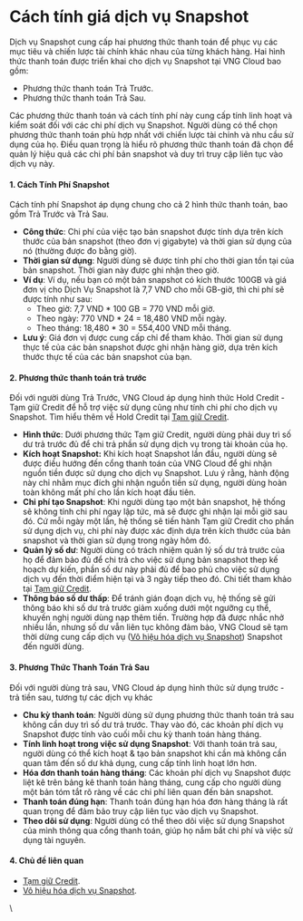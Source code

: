 # Cách tính giá dịch vụ Snapshot

Dịch vụ Snapshot cung cấp hai phương thức thanh toán để phục vụ các mục tiêu và chiến lược tài chính khác nhau của từng khách hàng. Hai hình thức thanh toán được triển khai cho dịch vụ Snapshot tại VNG Cloud bao gồm:

* Phương thức thanh toán Trả Trước.
* Phương thức thanh toán Trả Sau.

Các phương thức thanh toán và cách tính phí này cung cấp tính linh hoạt và kiểm soát đối với các chi phí dịch vụ Snapshot. Người dùng có thể chọn phương thức thanh toán phù hợp nhất với chiến lược tài chính và nhu cầu sử dụng của họ. Điều quan trọng là hiểu rõ phương thức thanh toán đã chọn để quản lý hiệu quả các chi phí bản snapshot và duy trì truy cập liên tục vào dịch vụ này.

#### **1. Cách Tính Phí Snapshot** <a href="#cachtinhgiadichvusnapshot-1.cachtinhphisnapshot" id="cachtinhgiadichvusnapshot-1.cachtinhphisnapshot"></a>

Cách tính phí Snapshot áp dụng chung cho cả 2 hình thức thanh toán, bao gồm Trả Trước và Trả Sau.

* **Công thức**: Chi phí của việc tạo bản snapshot được tính dựa trên kích thước của bản snapshot (theo đơn vị gigabyte) và thời gian sử dụng của nó (thường được đo bằng giờ).
* **Thời gian sử dụng**: Người dùng sẽ được tính phí cho thời gian tồn tại của bản snapshot. Thời gian này được ghi nhận theo giờ.
* **Ví dụ**: Ví dụ, nếu bạn có một bản snapshot có kích thước 100GB và giá đơn vị cho Dịch Vụ Snapshot là 7,7 VND cho mỗi GB-giờ, thì chi phí sẽ được tính như sau:
  * Theo giờ: 7,7 VND \* 100 GB = 770 VND mỗi giờ.
  * Theo ngày: 770 VND \* 24 = 18,480 VND mỗi ngày.
  * Theo tháng: 18,480 \* 30 = 554,400 VND mỗi tháng.
* **Lưu ý**: Giá đơn vị được cung cấp chỉ để tham khảo. Thời gian sử dụng thực tế của các bản snapshot được ghi nhận hàng giờ, dựa trên kích thước thực tế của các bản snapshot của bạn.

#### 2. Phương thức thanh toán trả trước <a href="#cachtinhgiadichvusnapshot-2.phuongthucthanhtoantratruoc" id="cachtinhgiadichvusnapshot-2.phuongthucthanhtoantratruoc"></a>

Đối với người dùng Trả Trước, VNG Cloud áp dụng hình thức Hold Credit - Tạm giữ Credit để hỗ trợ việc sử dụng cũng như tính chi phí cho dịch vụ Snapshot. Tìm hiểu thêm về Hold Credit tại [Tạm giữ Credit](../../../quan-ly-hoa-don-chi-phi-and-tai-nguyen-tren-vng-cloud/trai-nghiem-billing-and-kenh-thanh-toan/ve-billing-and-payment/thanh-toan/tam-giu-credit.md).

* **Hình thức**: Dưới phương thức Tạm giữ Credit, người dùng phải duy trì số dư trả trước đủ để chi trả phần sử dụng dịch vụ trong tài khoản của họ.
* **Kích hoạt Snapshot:** Khi kích hoạt Snapshot lần đầu, người dùng sẽ được điều hướng đến cổng thanh toán của VNG Cloud để ghi nhận nguồn tiền được sử dụng cho dịch vụ Snapshot. Lưu ý rằng, hành động này chỉ nhằm mục đích ghi nhận nguồn tiền sử dụng, người dùng hoàn toàn không mất phí cho lần kích hoạt đầu tiên.
* **Chi phí tạo Snapshot**: Khi người dùng tạo một bản snapshot, hệ thống sẽ không tính chi phí ngay lập tức, mà sẽ được ghi nhận lại mỗi giờ sau đó. Cứ mỗi ngày một lần, hệ thống sẽ tiến hành Tạm giữ Credit cho phần sử dụng dịch vụ, chi phí này được xác định dựa trên kích thước của bản snapshot và thời gian sử dụng trong ngày hôm đó.
* **Quản lý số dư**: Người dùng có trách nhiệm quản lý số dư trả trước của họ để đảm bảo đủ để chi trả cho việc sử dụng bản snapshot thep kế hoạch dự kiến, phần số dư này phải đủ để bao phủ cho việc sử dụng dịch vụ đến thời điểm hiện tại và 3 ngày tiếp theo đó. Chi tiết tham khảo tại [Tạm giữ Credit](../../../quan-ly-hoa-don-chi-phi-and-tai-nguyen-tren-vng-cloud/trai-nghiem-billing-and-kenh-thanh-toan/ve-billing-and-payment/thanh-toan/tam-giu-credit.md).
* **Thông báo số dư thấp**: Để tránh gián đoạn dịch vụ, hệ thống sẽ gửi thông báo khi số dư trả trước giảm xuống dưới một ngưỡng cụ thể, khuyến nghị người dùng nạp thêm tiền. Trường hợp đã được nhắc nhở nhiều lần, nhưng số dư vẫn liên tục không đảm bảo, VNG Cloud sẽ tạm thời dừng cung cấp dịch vụ ([Vô hiệu hóa dịch vụ Snapshot](vo-hieu-hoa-dich-vu-snapshot.md)) Snapshot đến người dùng.

#### **3. Phương Thức Thanh Toán Trả Sau** <a href="#cachtinhgiadichvusnapshot-3.phuongthucthanhtoantrasau" id="cachtinhgiadichvusnapshot-3.phuongthucthanhtoantrasau"></a>

Đối với người dùng trả sau, VNG Cloud áp dụng hình thức sử dụng trước - trả tiền sau, tương tự các dịch vụ khác

* **Chu kỳ thanh toán**: Người dùng sử dụng phương thức thanh toán trả sau không cần duy trì số dư trả trước. Thay vào đó, các khoản phí dịch vụ Snapshot được tính vào cuối mỗi chu kỳ thanh toán hàng tháng.
* **Tính linh hoạt trong việc sử dụng Snapshot**: Với thanh toán trả sau, người dùng có thể kích hoạt & tạo bản snapshot khi cần mà không cần quan tâm đến số dư khả dụng, cung cấp tính linh hoạt lớn hơn.
* **Hóa đơn thanh toán hàng tháng**: Các khoản phí dịch vụ Snapshot được liệt kê trên bảng kê thanh toán hàng tháng, cung cấp cho người dùng một bản tóm tắt rõ ràng về các chi phí liên quan đến bản snapshot.
* **Thanh toán đúng hạn**: Thanh toán đúng hạn hóa đơn hàng tháng là rất quan trọng để đảm bảo truy cập liên tục vào dịch vụ Snapshot.
* **Theo dõi sử dụng**: Người dùng có thể theo dõi việc sử dụng Snapshot của mình thông qua cổng thanh toán, giúp họ nắm bắt chi phí và việc sử dụng tài nguyên.

#### 4. Chủ đề liên quan <a href="#cachtinhgiadichvusnapshot-4.chudelienquan" id="cachtinhgiadichvusnapshot-4.chudelienquan"></a>

* [Tạm giữ Credit](../../../quan-ly-hoa-don-chi-phi-and-tai-nguyen-tren-vng-cloud/trai-nghiem-billing-and-kenh-thanh-toan/ve-billing-and-payment/thanh-toan/tam-giu-credit.md).
* [Vô hiệu hóa dịch vụ Snapshot](vo-hieu-hoa-dich-vu-snapshot.md).

\
